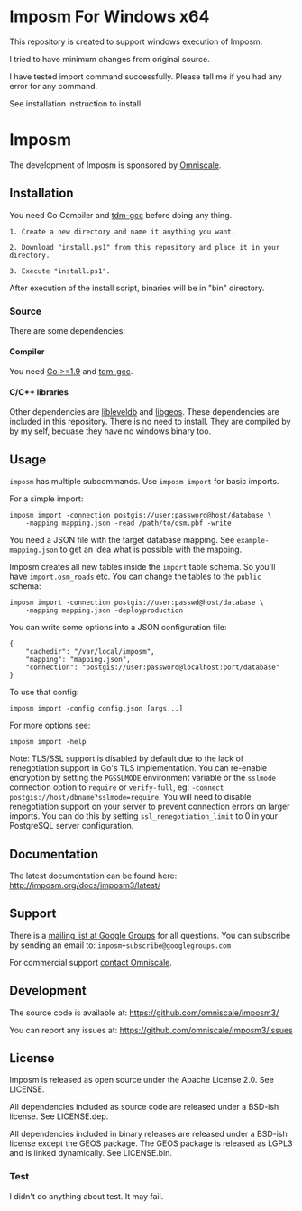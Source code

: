 Imposm For Windows x64
======
This repository is created to support windows execution of Imposm. 

I tried to have minimum changes from original source.

I have tested import command successfully. Please tell me if you had any error for any command.

See installation instruction to install.

Imposm
======
The development of Imposm is sponsored by [Omniscale](https://omniscale.com/).


Installation
------------
You need Go Compiler and [tdm-gcc](https://jmeubank.github.io/tdm-gcc/) before doing any thing.

`1. Create a new directory and name it anything you want.`

`2. Download "install.ps1" from this repository and place it in your directory.`

`3. Execute "install.ps1".`

After execution of the install script, binaries will be in "bin" directory.


### Source

There are some dependencies:

#### Compiler

You need [Go >=1.9](http://golang.org) and [tdm-gcc](https://jmeubank.github.io/tdm-gcc/).

#### C/C++ libraries

Other dependencies are [libleveldb][] and [libgeos][].
These dependencies are included in this repository. There is no need to install.
They are compiled by by my self, becuase they have no windows binary too.

[libleveldb]: https://github.com/google/leveldb/
[libgeos]: http://trac.osgeo.org/geos/ 

Usage
-----

`imposm` has multiple subcommands. Use `imposm import` for basic imports.

For a simple import:

    imposm import -connection postgis://user:password@host/database \
        -mapping mapping.json -read /path/to/osm.pbf -write

You need a JSON file with the target database mapping. See `example-mapping.json` to get an idea what is possible with the mapping.

Imposm creates all new tables inside the `import` table schema. So you'll have `import.osm_roads` etc. You can change the tables to the `public` schema:

    imposm import -connection postgis://user:passwd@host/database \
        -mapping mapping.json -deployproduction


You can write some options into a JSON configuration file:

    {
        "cachedir": "/var/local/imposm",
        "mapping": "mapping.json",
        "connection": "postgis://user:password@localhost:port/database"
    }

To use that config:

    imposm import -config config.json [args...]

For more options see:

    imposm import -help


Note: TLS/SSL support is disabled by default due to the lack of renegotiation support in Go's TLS implementation. You can re-enable encryption by setting the `PGSSLMODE` environment variable or the `sslmode` connection option to `require` or `verify-full`, eg: `-connect postgis://host/dbname?sslmode=require`. You will need to disable renegotiation support on your server to prevent connection errors on larger imports. You can do this by setting `ssl_renegotiation_limit` to 0 in your PostgreSQL server configuration.


Documentation
-------------

The latest documentation can be found here: <http://imposm.org/docs/imposm3/latest/>

Support
-------

There is a [mailing list at Google Groups](http://groups.google.com/group/imposm) for all questions. You can subscribe by sending an email to: `imposm+subscribe@googlegroups.com`

For commercial support [contact Omniscale](http://omniscale.com/contact).

Development
-----------

The source code is available at: <https://github.com/omniscale/imposm3/>

You can report any issues at: <https://github.com/omniscale/imposm3/issues>

License
-------

Imposm is released as open source under the Apache License 2.0. See LICENSE.

All dependencies included as source code are released under a BSD-ish license. See LICENSE.dep.

All dependencies included in binary releases are released under a BSD-ish license except the GEOS package.
The GEOS package is released as LGPL3 and is linked dynamically. See LICENSE.bin.


### Test ###

I didn't do anything about test. It may fail.
